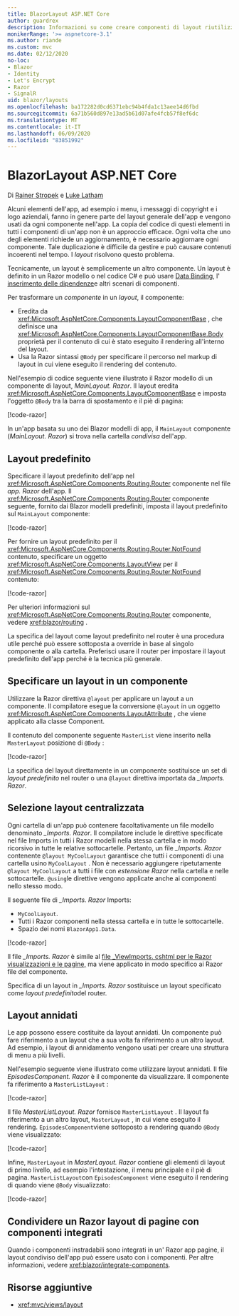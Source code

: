 ```yaml
---
title: BlazorLayout ASP.NET Core
author: guardrex
description: Informazioni su come creare componenti di layout riutilizzabili per le Blazor app.
monikerRange: '>= aspnetcore-3.1'
ms.author: riande
ms.custom: mvc
ms.date: 02/12/2020
no-loc:
- Blazor
- Identity
- Let's Encrypt
- Razor
- SignalR
uid: blazor/layouts
ms.openlocfilehash: ba172282d0cd6371ebc94b4fda1c13aee14d6fbd
ms.sourcegitcommit: 6a71b560d897e13ad5b61d07afe4fcb57f8ef6dc
ms.translationtype: MT
ms.contentlocale: it-IT
ms.lasthandoff: 06/09/2020
ms.locfileid: "83851992"
---
```

# <a name="aspnet-core-blazor-layouts"></a>BlazorLayout ASP.NET Core

Di [Rainer Stropek](https://www.timecockpit.com) e [Luke Latham](https://github.com/guardrex)

Alcuni elementi dell'app, ad esempio i menu, i messaggi di copyright e i logo aziendali, fanno in genere parte del layout generale dell'app e vengono usati da ogni componente nell'app. La copia del codice di questi elementi in tutti i componenti di un'app non è un approccio efficace. Ogni volta che uno degli elementi richiede un aggiornamento, è necessario aggiornare ogni componente. Tale duplicazione è difficile da gestire e può causare contenuti incoerenti nel tempo. I *layout* risolvono questo problema.

Tecnicamente, un layout è semplicemente un altro componente. Un layout è definito in un Razor modello o nel codice C# e può usare [Data Binding](xref:blazor/data-binding), l' [inserimento delle dipendenze](xref:blazor/dependency-injection)e altri scenari di componenti.

Per trasformare un *componente* in un *layout*, il componente:

* Eredita da <xref:Microsoft.AspNetCore.Components.LayoutComponentBase> , che definisce una <xref:Microsoft.AspNetCore.Components.LayoutComponentBase.Body> proprietà per il contenuto di cui è stato eseguito il rendering all'interno del layout.
* Usa la Razor sintassi `@Body` per specificare il percorso nel markup di layout in cui viene eseguito il rendering del contenuto.

Nell'esempio di codice seguente viene illustrato il Razor modello di un componente di layout, *MainLayout. Razor*. Il layout eredita <xref:Microsoft.AspNetCore.Components.LayoutComponentBase> e imposta l'oggetto `@Body` tra la barra di spostamento e il piè di pagina:

[!code-razor[](layouts/sample_snapshot/3.x/MainLayout.razor?highlight=1,13)]

In un'app basata su uno dei Blazor modelli di app, il `MainLayout` componente (*MainLayout. Razor*) si trova nella cartella *condivisa* dell'app.

## <a name="default-layout"></a>Layout predefinito

Specificare il layout predefinito dell'app nel <xref:Microsoft.AspNetCore.Components.Routing.Router> componente nel file *app. Razor* dell'app. Il <xref:Microsoft.AspNetCore.Components.Routing.Router> componente seguente, fornito dai Blazor modelli predefiniti, imposta il layout predefinito sul `MainLayout` componente:

[!code-razor[](layouts/sample_snapshot/3.x/App1.razor?highlight=3)]

Per fornire un layout predefinito per il <xref:Microsoft.AspNetCore.Components.Routing.Router.NotFound> contenuto, specificare un oggetto <xref:Microsoft.AspNetCore.Components.LayoutView> per il <xref:Microsoft.AspNetCore.Components.Routing.Router.NotFound> contenuto:

[!code-razor[](layouts/sample_snapshot/3.x/App2.razor?highlight=6-9)]

Per ulteriori informazioni sul <xref:Microsoft.AspNetCore.Components.Routing.Router> componente, vedere <xref:blazor/routing> .

La specifica del layout come layout predefinito nel router è una procedura utile perché può essere sottoposta a override in base al singolo componente o alla cartella. Preferisci usare il router per impostare il layout predefinito dell'app perché è la tecnica più generale.

## <a name="specify-a-layout-in-a-component"></a>Specificare un layout in un componente

Utilizzare la Razor direttiva `@layout` per applicare un layout a un componente. Il compilatore esegue la conversione `@layout` in un oggetto <xref:Microsoft.AspNetCore.Components.LayoutAttribute> , che viene applicato alla classe Component.

Il contenuto del componente seguente `MasterList` viene inserito nella `MasterLayout` posizione di `@Body` :

[!code-razor[](layouts/sample_snapshot/3.x/MasterList.razor?highlight=1)]

La specifica del layout direttamente in un componente sostituisce un set di *layout predefinito* nel router o una `@layout` direttiva importata da *_Imports. Razor*.

## <a name="centralized-layout-selection"></a>Selezione layout centralizzata

Ogni cartella di un'app può contenere facoltativamente un file modello denominato *_Imports. Razor*. Il compilatore include le direttive specificate nel file Imports in tutti i Razor modelli nella stessa cartella e in modo ricorsivo in tutte le relative sottocartelle. Pertanto, un file *_Imports. Razor* contenente `@layout MyCoolLayout` garantisce che tutti i componenti di una cartella usino `MyCoolLayout` . Non è necessario aggiungere ripetutamente `@layout MyCoolLayout` a tutti i file con *estensione Razor* nella cartella e nelle sottocartelle. `@using`le direttive vengono applicate anche ai componenti nello stesso modo.

Il seguente file di *_Imports. Razor* Imports:

* `MyCoolLayout`.
* Tutti i Razor componenti nella stessa cartella e in tutte le sottocartelle.
* Spazio dei nomi `BlazorApp1.Data`.
 
[!code-razor[](layouts/sample_snapshot/3.x/_Imports.razor)]

Il file *_Imports. Razor* è simile al [file _ViewImports. cshtml per le Razor visualizzazioni e le pagine,](xref:mvc/views/layout#importing-shared-directives) ma viene applicato in modo specifico ai Razor file del componente.

Specifica di un layout in *_Imports. Razor* sostituisce un layout specificato come *layout predefinito*del router.

## <a name="nested-layouts"></a>Layout annidati

Le app possono essere costituite da layout annidati. Un componente può fare riferimento a un layout che a sua volta fa riferimento a un altro layout. Ad esempio, i layout di annidamento vengono usati per creare una struttura di menu a più livelli.

Nell'esempio seguente viene illustrato come utilizzare layout annidati. Il file *EpisodesComponent. Razor* è il componente da visualizzare. Il componente fa riferimento a `MasterListLayout` :

[!code-razor[](layouts/sample_snapshot/3.x/EpisodesComponent.razor?highlight=1)]

Il file *MasterListLayout. Razor* fornisce `MasterListLayout` . Il layout fa riferimento a un altro layout, `MasterLayout` , in cui viene eseguito il rendering. `EpisodesComponent`viene sottoposto a rendering quando `@Body` viene visualizzato:

[!code-razor[](layouts/sample_snapshot/3.x/MasterListLayout.razor?highlight=1,9)]

Infine, `MasterLayout` in *MasterLayout. Razor* contiene gli elementi di layout di primo livello, ad esempio l'intestazione, il menu principale e il piè di pagina. `MasterListLayout`con `EpisodesComponent` viene eseguito il rendering di quando viene `@Body` visualizzato:

[!code-razor[](layouts/sample_snapshot/3.x/MasterLayout.razor?highlight=6)]

## <a name="share-a-razor-pages-layout-with-integrated-components"></a>Condividere un Razor layout di pagine con componenti integrati

Quando i componenti instradabili sono integrati in un' Razor app pagine, il layout condiviso dell'app può essere usato con i componenti. Per altre informazioni, vedere <xref:blazor/integrate-components>.

## <a name="additional-resources"></a>Risorse aggiuntive

* <xref:mvc/views/layout>
